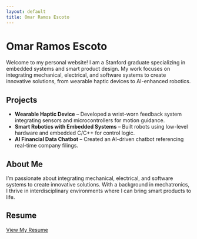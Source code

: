 ```yaml
---
layout: default
title: Omar Ramos Escoto
---
```


# Omar Ramos Escoto

Welcome to my personal website! I am a Stanford graduate specializing in embedded systems and smart product design. My work focuses on integrating mechanical, electrical, and software systems to create innovative solutions, from wearable haptic devices to AI-enhanced robotics.

## Projects
- **Wearable Haptic Device** – Developed a wrist-worn feedback system integrating sensors and microcontrollers for motion guidance.
- **Smart Robotics with Embedded Systems** – Built robots using low-level hardware and embedded C/C++ for control logic.
- **AI Financial Data Chatbot** – Created an AI-driven chatbot referencing real-time company filings.

## About Me
I’m passionate about integrating mechanical, electrical, and software systems to create innovative solutions. With a background in mechatronics, I thrive in interdisciplinary environments where I can bring smart products to life.

## Resume
[View My Resume](./Omar_Ramos_Resume.pdf)